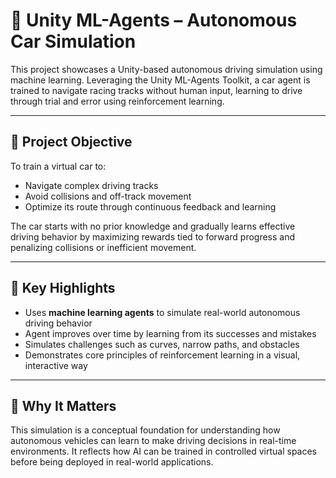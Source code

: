 # 🚗 Unity ML-Agents – Autonomous Car Simulation

This project showcases a Unity-based autonomous driving simulation using machine learning. Leveraging the Unity ML-Agents Toolkit, a car agent is trained to navigate racing tracks without human input, learning to drive through trial and error using reinforcement learning.

---

## 🧠 Project Objective

To train a virtual car to:
- Navigate complex driving tracks
- Avoid collisions and off-track movement
- Optimize its route through continuous feedback and learning

The car starts with no prior knowledge and gradually learns effective driving behavior by maximizing rewards tied to forward progress and penalizing collisions or inefficient movement.

---

## 🎯 Key Highlights

- Uses **machine learning agents** to simulate real-world autonomous driving behavior
- Agent improves over time by learning from its successes and mistakes
- Simulates challenges such as curves, narrow paths, and obstacles
- Demonstrates core principles of reinforcement learning in a visual, interactive way

---

## 📌 Why It Matters

This simulation is a conceptual foundation for understanding how autonomous vehicles can learn to make driving decisions in real-time environments. It reflects how AI can be trained in controlled virtual spaces before being deployed in real-world applications.
